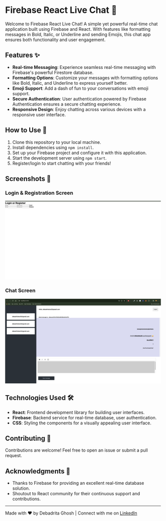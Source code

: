 # Firebase React Live Chat 🚀

Welcome to Firebase React Live Chat! A simple yet powerful real-time chat application built using Firebase and React. With features like formatting messages in Bold, Italic, or Underline and sending Emojis, this chat app ensures both functionality and user engagement.

## Features ✨

- **Real-time Messaging**: Experience seamless real-time messaging with Firebase's powerful Firestore database.
- **Formatting Options**: Customize your messages with formatting options like Bold, Italic, and Underline to express yourself better.
- **Emoji Support**: Add a dash of fun to your conversations with emoji support.
- **Secure Authentication**: User authentication powered by Firebase Authentication ensures a secure chatting experience.
- **Responsive Design**: Enjoy chatting across various devices with a responsive user interface.

## How to Use 📝

1. Clone this repository to your local machine.
2. Install dependencies using `npm install`.
3. Set up your Firebase project and configure it with this application.
4. Start the development server using `npm start`.
5. Register/login to start chatting with your friends!

## Screenshots 📸

### Login & Registration Screen
![Login & Registration Screen](/src/assets/loginScreen.png)

### Chat Screen
![Chat Screen](/src/assets/chatScreen.png)

## Technologies Used 🛠️

- **React**: Frontend development library for building user interfaces.
- **Firebase**: Backend service for real-time database, user authentication.
- **CSS**: Styling the components for a visually appealing user interface.

## Contributing 🤝

Contributions are welcome! Feel free to open an issue or submit a pull request.


## Acknowledgments 🙏

- Thanks to Firebase for providing an excellent real-time database solution.
- Shoutout to React community for their continuous support and contributions.

---

Made with ❤️ by Debadrita Ghosh | Connect with me on [LinkedIn](https://www.linkedin.com/in/itzdebadrita/)
